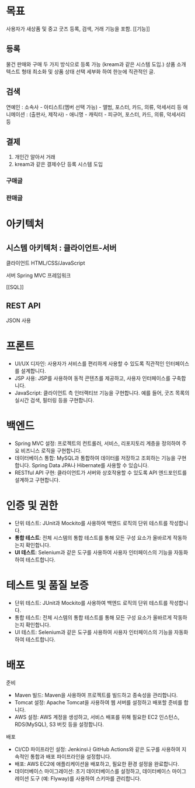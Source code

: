 # 목표

사용자가 새상품 및 중고 굿즈 등록, 검색, 거래 기능을 포함.
[[기능]]

## 등록
물건 판매와 구매 두 가지 방식으로 등록 가능 (kream과 같은 시스템 도입.)
상품 소개 텍스트 형태 최소화 및 상품 상태 선택 세부화 하여 한눈에 직관적인 글.

## 검색
연예인 : 소속사 - 아티스트(멤버 선택 가능) - 앨범, 포스터, 카드, 의류, 악세서리 등
애니메이션 : (출판사, 제작사) - 애니명 - 캐릭터 - 피규어, 포스터, 카드, 의류, 악세서리 등

## 결제
1. 개인간 알아서 거래
2. kream과 같은 결제수단 등록 시스템 도입

### 구매글

### 판매글

# 아키텍처

## 시스템 아키텍처 : 클라이언트-서버
클라이언트 HTML/CSS/JavaScript

서버 Spring MVC 프레임워크

[[SQL]]

## REST API
JSON 사용

# 프론트
- UI/UX 디자인: 사용자가 서비스를 편리하게 사용할 수 있도록 직관적인 인터페이스를 설계합니다.
- JSP 사용: JSP를 사용하여 동적 콘텐츠를 제공하고, 사용자 인터페이스를 구축합니다.
- JavaScript: 클라이언트 측 인터랙티브 기능을 구현합니다. 예를 들어, 굿즈 목록의 실시간 검색, 필터링 등을 구현합니다.

# 백엔드
- Spring MVC 설정: 프로젝트의 컨트롤러, 서비스, 리포지토리 계층을 정의하여 주요 비즈니스 로직을 구현합니다.
- 데이터베이스 통합: MySQL과 통합하여 데이터를 저장하고 조회하는 기능을 구현합니다. Spring Data JPA나 Hibernate를 사용할 수 있습니다.
- RESTful API 구현: 클라이언트가 서버와 상호작용할 수 있도록 API 엔드포인트를 설계하고 구현합니다.

# 인증 및 권한
- 단위 테스트: JUnit과 Mockito를 사용하여 백엔드 로직의 단위 테스트를 작성합니다.
- **통합 테스트**: 전체 시스템의 통합 테스트를 통해 모든 구성 요소가 올바르게 작동하는지 확인합니다.
- **UI 테스트**: Selenium과 같은 도구를 사용하여 사용자 인터페이스의 기능을 자동화하여 테스트합니다.

# 테스트 및 품질 보증
- 단위 테스트: JUnit과 Mockito를 사용하여 백엔드 로직의 단위 테스트를 작성합니다.
- 통합 테스트: 전체 시스템의 통합 테스트를 통해 모든 구성 요소가 올바르게 작동하는지 확인합니다.
- UI 테스트: Selenium과 같은 도구를 사용하여 사용자 인터페이스의 기능을 자동화하여 테스트합니다.

# 배포
준비
- Maven 빌드: Maven을 사용하여 프로젝트를 빌드하고 종속성을 관리합니다.
- Tomcat 설정: Apache Tomcat을 사용하여 웹 서버를 설정하고 배포할 준비를 합니다.
- AWS 설정: AWS 계정을 생성하고, 서비스 배포를 위해 필요한 EC2 인스턴스, RDS(MySQL), S3 버킷 등을 설정합니다.

배포
- CI/CD 파이프라인 설정: Jenkins나 GitHub Actions와 같은 도구를 사용하여 지속적인 통합과 배포 파이프라인을 설정합니다.
- 배포: AWS EC2에 애플리케이션을 배포하고, 필요한 환경 설정을 완료합니다.
- 데이터베이스 마이그레이션: 초기 데이터베이스를 설정하고, 데이터베이스 마이그레이션 도구 (예: Flyway)를 사용하여 스키마를 관리합니다.